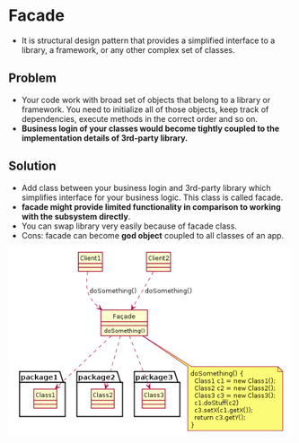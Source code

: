 # Facade

- It is structural design pattern that provides a simplified interface to a library, a framework, or any other complex set of classes.

## Problem

- Your code work with broad set of objects that belong to a library or framework. You need to initialize all of those objects, keep track of dependencies, execute methods in the correct order and so on.
- **Business login of your classes would become tightly coupled to the implementation details of 3rd-party library.**

## Solution

- Add class between your business login and 3rd-party library which simplifies interface for your business logic. This class is called facade.
- **facade might provide limited functionality in comparison to working with the subsystem directly**.
- You can swap library very easily because of facade class.
- Cons: facade can become **god object** coupled to all classes of an app.

![Facade](./Facade.png)
